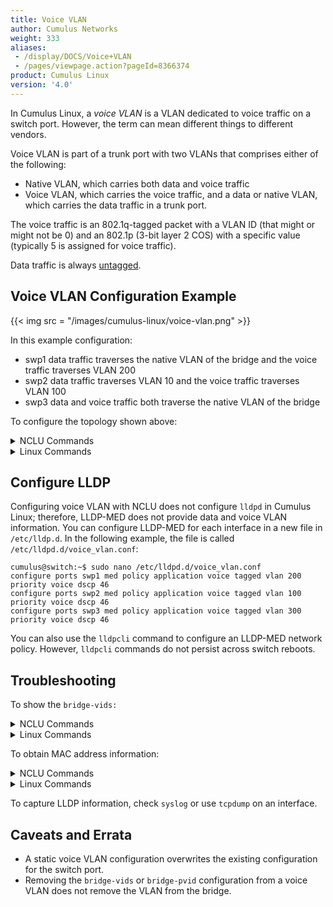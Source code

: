 ```yaml
---
title: Voice VLAN
author: Cumulus Networks
weight: 333
aliases:
 - /display/DOCS/Voice+VLAN
 - /pages/viewpage.action?pageId=8366374
product: Cumulus Linux
version: '4.0'
---
```

In Cumulus Linux, a *voice VLAN* is a VLAN dedicated to voice traffic on a switch port. However, the term can mean different things to different vendors.

Voice VLAN is part of a trunk port with two VLANs that comprises either of the following:

- Native VLAN, which carries both data and voice traffic
- Voice VLAN, which carries the voice traffic, and a data or native VLAN, which carries the data traffic in a trunk port.

The voice traffic is an 802.1q-tagged packet with a VLAN ID (that might or might not be 0) and an 802.1p (3-bit layer 2 COS) with a specific value (typically 5 is assigned for voice traffic).

Data traffic is always [untagged](../../Ethernet-Bridging-VLANs/VLAN-Tagging/).

## Voice VLAN Configuration Example

{{< img src = "/images/cumulus-linux/voice-vlan.png" >}}

In this example configuration:

- swp1 data traffic traverses the native VLAN of the bridge and the voice traffic traverses VLAN 200
- swp2 data traffic traverses VLAN 10 and the voice traffic traverses VLAN 100
- swp3 data and voice traffic both traverse the native VLAN of the bridge

To configure the topology shown above:

<details>

<summary>NCLU Commands </summary>

```
cumulus@switch:~$ net add bridge bridge ports swp1-3
cumulus@switch:~$ net add bridge bridge vids 1-1000
cumulus@switch:~$ net add bridge bridge pvid 1
cumulus@switch:~$ net add interface swp1 bridge voice-vlan 200
cumulus@switch:~$ net add interface swp2 bridge voice-vlan 100 data-vlan 10
cumulus@switch:~$ net add interface swp3 bridge voice-vlan 300
cumulus@switch:~$ net pending
cumulus@switch:~$ net commit
```

</details>

<details>

<summary>Linux Commands </summary>

Edit the `/etc/network/interfaces` file and add the following configuration:

```
cumulus@switch:~$ sudo nano /etc/network/interfaces

auto swp1
iface swp1
    bridge-vids 200
    mstpctl-bpduguard yes
    mstpctl-portadminedge yes

auto swp2
iface swp2
    bridge-pvid 10
    bridge-vids 100
    mstpctl-bpduguard yes
    mstpctl-portadminedge yes

auto swp3
iface swp3
    bridge-vids 300
    mstpctl-bpduguard yes
    mstpctl-portadminedge yes

auto bridge
iface bridge
  bridge-ports swp1 swp2 swp3
  bridge-pvid 1
  bridge-vids 1-1000
  bridge-vlan-aware yes
```

</details>

## Configure LLDP

Configuring voice VLAN with NCLU does not configure `lldpd` in Cumulus Linux; therefore, LLDP-MED does not provide data and voice VLAN information. You can configure LLDP-MED for each interface in a new file in `/etc/lldp.d`. In the following example, the file is called `/etc/lldpd.d/voice_vlan.conf`:

```
cumulus@switch:~$ sudo nano /etc/lldpd.d/voice_vlan.conf
configure ports swp1 med policy application voice tagged vlan 200 priority voice dscp 46
configure ports swp2 med policy application voice tagged vlan 100 priority voice dscp 46
configure ports swp3 med policy application voice tagged vlan 300 priority voice dscp 46
```

You can also use the `lldpcli` command to configure an LLDP-MED network policy. However, `lldpcli` commands do not persist across switch reboots.

## Troubleshooting

To show the `bridge-vids:`

<details>

<summary>NCLU Commands </summary>

Run the `net show bridge vlan` command:

```
cumulus@switch:~$ net show bridge vlan

Interface      VLAN  Flags
-----------  ------  ---------------------
swp1            1  PVID, Egress Untagged
              200

swp2           10  PVID, Egress Untagged
              200

swp3            1  PVID, Egress Untagged
              300
```

</details>

<details>

<summary>Linux Commands </summary>

Run the `bridge fdb` `show` command:

```
cumulus@switch:~$ bridge fdb show
44:38:39:00:12:9c dev swp2 VLAN 0 master bridge-A permanent
44:38:39:00:12:9b dev swp1 VLAN 0 master bridge-A permanent
44:38:39:00:12:9e dev swp4 VLAN 0 master bridge-B permanent
44:38:39:00:12:9d dev swp3 VLAN 0 master bridge-B permanent
```

</details>

To obtain MAC address information:

<details>

<summary>NCLU Commands </summary>

Run the `net show bridge macs` command:

``` 
cumulus@switch:~$ net show bridge macs

VLAN      Master    Interface    MAC                   TunnelDest  State      Flags    LastSeen
--------  --------  -----------  -----------------  -------------  ---------  -------  ----------
untagged  bridge    bridge       08:00:27:d5:00:93                 permanent           00:13:54
untagged  bridge    swp1         08:00:27:6a:ad:da                 permanent           00:13:54
untagged  bridge    swp2         08:00:27:e3:0c:a7                 permanent           00:13:54
untagged  bridge    swp3         08:00:27:9e:98:86                 permanent           00:13:54
```

</details>

<details>

<summary>Linux Commands </summary>

Run the `sudo brctl showmacs <bridge>` command:

```
cumulus@switch:~$ sudo brctl showmacs my_bridge
  port name mac addr              is local?       ageing timer
  swp4      06:90:70:22:a6:2e     no                19.47
  swp1      12:12:36:43:6f:9d     no                40.50
  bond0     2a:95:22:94:d1:f0     no                 1.98
  swp1      44:38:39:00:12:9b     yes                0.00
  swp2      44:38:39:00:12:9c     yes                0.00
  swp3      44:38:39:00:12:9d     yes                0.00
  swp4      44:38:39:00:12:9e     yes                0.00
  bond0     44:38:39:00:12:9f     yes                0.00
  swp2      90:e2:ba:2c:b1:94     no                12.84
  swp2      a2:84:fe:fc:bf:cd     no                 9.43
```

</details>

To capture LLDP information, check `syslog` or use `tcpdump` on an interface.

## Caveats and Errata

- A static voice VLAN configuration overwrites the existing configuration for the switch port.
- Removing the `bridge-vids` or `bridge-pvid` configuration from a voice VLAN does not remove the VLAN from the bridge.

